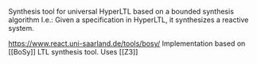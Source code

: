 Synthesis tool for universal HyperLTL based on a bounded synthesis algorithm
I.e.: Given a specification in HyperLTL, it synthesizes  a reactive system.

https://www.react.uni-saarland.de/tools/bosy/
Implementation based on [[BoSy]] LTL synthesis tool.
Uses [[Z3]]